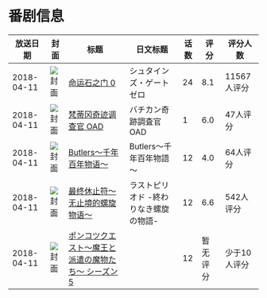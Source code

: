 # 番剧信息

|放送日期|封面|标题|日文标题|话数|评分|评分人数|
|---|---|---|---|---|---|---|
|2018-04-11|![封面](https://lain.bgm.tv/pic/cover/c/f6/91/129807_9VAi4.jpg)|[命运石之门 0](https://bangumi.tv/subject/129807)|シュタインズ・ゲート ゼロ|24|8.1|11567人评分|
|2018-04-11|![封面](https://lain.bgm.tv/pic/cover/c/f4/6d/219274_vnPIM.jpg)|[梵蒂冈奇迹调查官 OAD](https://bangumi.tv/subject/219274)|バチカン奇跡調査官 OAD|1|6.0|47人评分|
|2018-04-11|![封面](https://lain.bgm.tv/pic/cover/c/65/5d/225819_HG9Z1.jpg)|[Butlers～千年百年物语～](https://bangumi.tv/subject/225819)|Butlers～千年百年物語～|12|4.0|64人评分|
|2018-04-11|![封面](https://lain.bgm.tv/pic/cover/c/af/99/236947_h60r6.jpg)|[最终休止符～无止境的螺旋物语～](https://bangumi.tv/subject/236947)|ラストピリオド -終わりなき螺旋の物語-|12|6.6|542人评分|
|2018-04-11|![封面](https://lain.bgm.tv/pic/cover/c/29/2b/241475_h99Th.jpg)|[ポンコツクエスト〜魔王と派遣の魔物たち〜 シーズン5](https://bangumi.tv/subject/241475)||12|暂无评分|少于10人评分|
